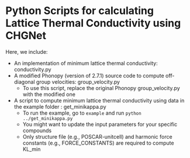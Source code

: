# Python Scripts for calculating Lattice Thermal Conductivity using CHGNet

Here, we include:

* An implementation of minimum lattice thermal conductivity: conductivity.py
* A modified Phonopy (version of 2.7.1) source code to compute off-diagonal group velocities: group_velocity.py
  * To use this script, replace the original Phonopy group_velocity.py with the modified one
* A script to compute minimum lattice thermal conductivity using data in the example folder : get_minikappa.py
  * To run the example, go to `example` and run `python ../get_minikappa.py`
  * You might want to update the input parameters for your specific compounds
  * Only structure file (e.g., POSCAR-unitcell) and harmonic force constants (e.g., FORCE_CONSTANTS) are required to compute KL_min
